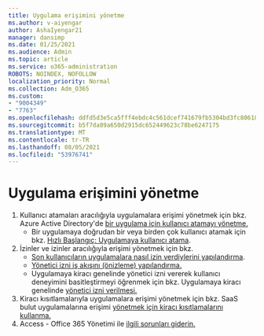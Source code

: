 ```yaml
---
title: Uygulama erişimini yönetme
ms.author: v-aiyengar
author: AshaIyengar21
manager: dansimp
ms.date: 01/25/2021
ms.audience: Admin
ms.topic: article
ms.service: o365-administration
ROBOTS: NOINDEX, NOFOLLOW
localization_priority: Normal
ms.collection: Adm_O365
ms.custom:
- "9004349"
- "7763"
ms.openlocfilehash: ddfd5d3e5ca5fff4ebdc4c561dcef741679fb5304bd3fc80618016dc90a0d19f
ms.sourcegitcommit: b5f7da89a650d2915dc652449623c78be6247175
ms.translationtype: MT
ms.contentlocale: tr-TR
ms.lasthandoff: 08/05/2021
ms.locfileid: "53976741"
---
```

# <a name="manage-application-access"></a>Uygulama erişimini yönetme

1. Kullanıcı atamaları aracılığıyla uygulamalara erişimi yönetmek için bkz. Azure Active Directory'de [bir uygulama için kullanıcı atamayı yönetme.](https://docs.microsoft.com/azure/active-directory/manage-apps/assign-user-or-group-access-portal)
    - Bir uygulamaya doğrudan bir veya birden çok kullanıcı atamak için bkz. [Hızlı Başlangıç: Uygulamaya kullanıcı atama](https://docs.microsoft.com/azure/active-directory/manage-apps/assign-user-or-group-access-portal).
1. İzinler ve izinler aracılığıyla erişimi yönetmek için bkz.
    - [Son kullanıcıların uygulamalara nasıl izin verdiylerini yapılandırma](https://docs.microsoft.com/azure/active-directory/manage-apps/configure-user-consent?tabs=azure-portal). 
    - [Yönetici izni iş akışını (önizleme) yapılandırma.](https://docs.microsoft.com/azure/active-directory/manage-apps/configure-admin-consent-workflow) 
    - Uygulamaya kiracı genelinde yönetici izni vererek kullanıcı deneyimini basitleştirmeyi öğrenmek için bkz. Uygulamaya kiracı genelinde [yönetici izni verilmesi.](https://docs.microsoft.com/azure/active-directory/manage-apps/grant-admin-consent) 
1. Kiracı kısıtlamalarıyla uygulamalara erişimi yönetmek için bkz. SaaS bulut uygulamalarına erişimi [yönetmek için kiracı kısıtlamalarını kullanma.](https://docs.microsoft.com/azure/active-directory/manage-apps/tenant-restrictions) 
1. Access - Office 365 Yönetimi ile [ilgili sorunları giderin.](https://docs.microsoft.com/office365/troubleshoot/access-management/cannot-add-guest-users-in-m365-admin-center)
